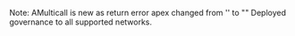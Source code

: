 Note: AMulticall is new as return error apex changed from '' to ""
Deployed governance to all supported networks.
